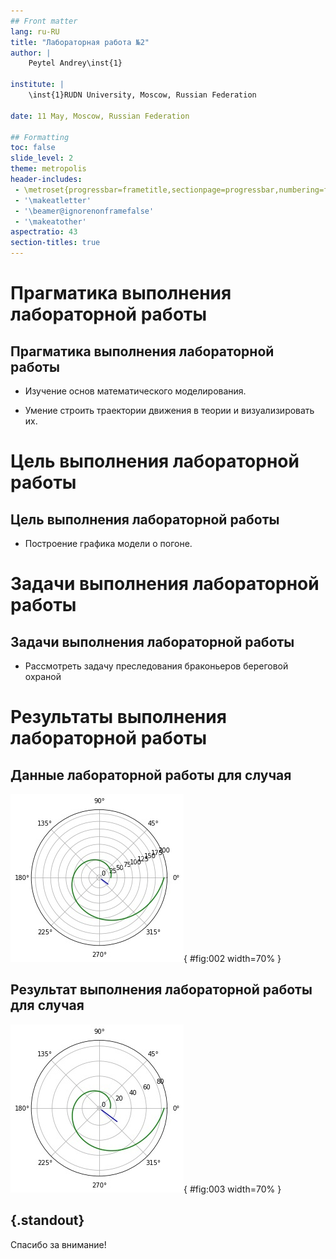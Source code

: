 ```yaml
---
## Front matter
lang: ru-RU
title: "Лабораторная работа №2"
author: |
	Peytel Andrey\inst{1}

institute: |
	\inst{1}RUDN University, Moscow, Russian Federation
	
date: 11 May, Moscow, Russian Federation

## Formatting
toc: false
slide_level: 2
theme: metropolis
header-includes: 
 - \metroset{progressbar=frametitle,sectionpage=progressbar,numbering=fraction}
 - '\makeatletter'
 - '\beamer@ignorenonframefalse'
 - '\makeatother'
aspectratio: 43
section-titles: true
---
```


# Прагматика выполнения лабораторной работы 

## Прагматика выполнения лабораторной работы 

- Изучение основ математического моделирования.

- Умение строить траектории движения в теории и визуализировать их.

# Цель выполнения лабораторной работы

## Цель выполнения лабораторной работы

- Построение графика модели о погоне.

# Задачи выполнения лабораторной работы

## Задачи выполнения лабораторной работы

-  Рассмотреть задачу преследования браконьеров береговой
охраной

# Результаты выполнения лабораторной работы

## Данные лабораторной работы для случая

![График 1](image/2.png){ #fig:002 width=70% }

## Результат выполнения лабораторной работы для случая

![График 2](image/3.png){ #fig:003 width=70% }

## {.standout}

Спасибо за внимание!